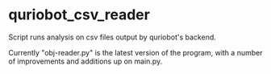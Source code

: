 # quriobot_csv_reader
Script runs analysis on csv files output by quriobot's backend.

Currently "obj-reader.py" is the latest version of the program, with a number of improvements and additions up on main.py.
